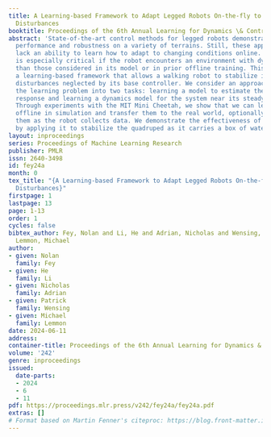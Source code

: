 ```yaml
---
title: A Learning-based Framework to Adapt Legged Robots On-the-fly to Unexpected
  Disturbances
booktitle: Proceedings of the 6th Annual Learning for Dynamics \& Control Conference
abstract: 'State-of-the-art control methods for legged robots demonstrate impressive
  performance and robustness on a variety of terrains. Still, these approaches often
  lack an ability to learn how to adapt to changing conditions online. Such adaptation
  is especially critical if the robot encounters an environment with dynamics different
  than those considered in its model or in prior offline training. This paper proposes
  a learning-based framework that allows a walking robot to stabilize itself under
  disturbances neglected by its base controller. We consider an approach that simplifies
  the learning problem into two tasks: learning a model to estimate the robot’s steady-state
  response and learning a dynamics model for the system near its steady-state behavior.
  Through experiments with the MIT Mini Cheetah, we show that we can learn these models
  offline in simulation and transfer them to the real world, optionally finetuning
  them as the robot collects data. We demonstrate the effectiveness of our approach
  by applying it to stabilize the quadruped as it carries a box of water on its back.'
layout: inproceedings
series: Proceedings of Machine Learning Research
publisher: PMLR
issn: 2640-3498
id: fey24a
month: 0
tex_title: "{A Learning-based Framework to Adapt Legged Robots On-the-fly to Unexpected
  Disturbances}"
firstpage: 1
lastpage: 13
page: 1-13
order: 1
cycles: false
bibtex_author: Fey, Nolan and Li, He and Adrian, Nicholas and Wensing, Patrick and
  Lemmon, Michael
author:
- given: Nolan
  family: Fey
- given: He
  family: Li
- given: Nicholas
  family: Adrian
- given: Patrick
  family: Wensing
- given: Michael
  family: Lemmon
date: 2024-06-11
address:
container-title: Proceedings of the 6th Annual Learning for Dynamics & Control Conference
volume: '242'
genre: inproceedings
issued:
  date-parts:
  - 2024
  - 6
  - 11
pdf: https://proceedings.mlr.press/v242/fey24a/fey24a.pdf
extras: []
# Format based on Martin Fenner's citeproc: https://blog.front-matter.io/posts/citeproc-yaml-for-bibliographies/
---
```

